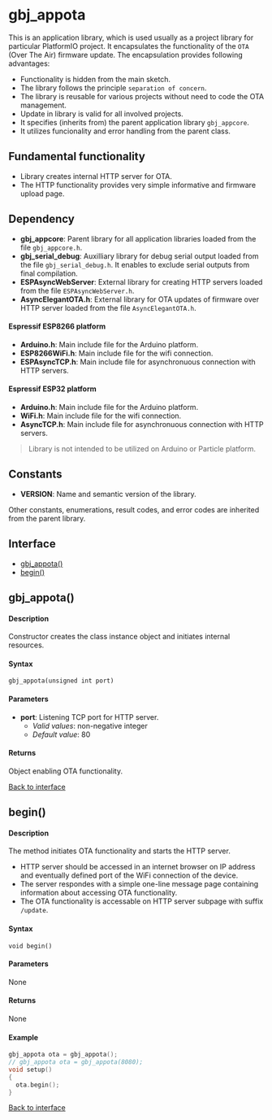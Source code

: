 <a id="library"></a>

# gbj\_appota
This is an application library, which is used usually as a project library for particular PlatformIO project. It encapsulates the functionality of the `OTA` (Over The Air) firmware update. The encapsulation provides following advantages:

* Functionality is hidden from the main sketch.
* The library follows the principle `separation of concern`.
* The library is reusable for various projects without need to code the OTA management.
* Update in library is valid for all involved projects.
* It specifies (inherits from) the parent application library `gbj_appcore`.
* It utilizes funcionality and error handling from the parent class.


## Fundamental functionality
* Library creates internal HTTP server for OTA.
* The HTTP functionality provides very simple informative and firmware upload page.


<a id="dependency"></a>

## Dependency
* **gbj\_appcore**: Parent library for all application libraries loaded from the file `gbj_appcore.h`.
* **gbj\_serial\_debug**: Auxilliary library for debug serial output loaded from the file `gbj_serial_debug.h`. It enables to exclude serial outputs from final compilation.
* **ESPAsyncWebServer**: External library for creating HTTP servers loaded from the file `ESPAsyncWebServer.h`.
* **AsyncElegantOTA.h**: External library for OTA updates of firmware over HTTP server loaded from the file `AsyncElegantOTA.h`.

#### Espressif ESP8266 platform
* **Arduino.h**: Main include file for the Arduino platform.
* **ESP8266WiFi.h**: Main include file for the wifi connection.
* **ESPAsyncTCP.h**: Main include file for asynchronuous connection with HTTP servers.

#### Espressif ESP32 platform
* **Arduino.h**: Main include file for the Arduino platform.
* **WiFi.h**: Main include file for the wifi connection.
* **AsyncTCP.h**: Main include file for asynchronuous connection with HTTP servers.

> Library is not intended to be utilized on Arduino or Particle platform.


<a id="constants"></a>

## Constants
* **VERSION**: Name and semantic version of the library.

Other constants, enumerations, result codes, and error codes are inherited from the parent library.


<a id="interface"></a>

## Interface
* [gbj_appota()](#gbj_appota)
* [begin()](#begin)


<a id="gbj_appota"></a>

## gbj_appota()

#### Description
Constructor creates the class instance object and initiates internal resources.

#### Syntax
    gbj_appota(unsigned int port)

#### Parameters
* **port**: Listening TCP port for HTTP server.
  * *Valid values*: non-negative integer
  * *Default value*: 80

#### Returns
Object enabling OTA functionality.

[Back to interface](#interface)


<a id="begin"></a>

## begin()

#### Description
The method initiates OTA functionality and starts the HTTP server.
* HTTP server should be accessed in an internet browser on IP address and eventually defined port of the WiFi connection of the device.
* The server respondes with a simple one-line message page containing information about accessing OTA functionality.
* The OTA functionality is accessable on HTTP server subpage with suffix `/update`.

#### Syntax
	void begin()

#### Parameters
None

#### Returns
None

#### Example
```cpp
gbj_appota ota = gbj_appota();
// gbj_appota ota = gbj_appota(8080);
void setup()
{
  ota.begin();
}
```

[Back to interface](#interface)
